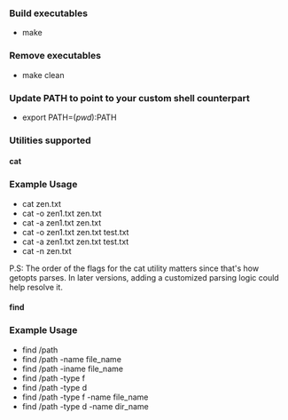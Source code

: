 ### Build executables

- make

### Remove executables

- make clean

### Update PATH to point to your custom shell counterpart

- export PATH=$(pwd):$PATH

### Utilities supported

#### cat

### Example Usage

- cat zen.txt
- cat -o zen1.txt zen.txt
- cat -a zen1.txt zen.txt
- cat -o zen1.txt zen.txt test.txt
- cat -a zen1.txt zen.txt test.txt
- cat -n zen.txt

P.S: The order of the flags for the cat utility matters since that's how getopts parses. In later versions,
     adding a customized parsing logic could help resolve it.

#### find

### Example Usage

- find /path
- find /path -name file_name
- find /path -iname file_name
- find /path -type f
- find /path -type d
- find /path -type f -name file_name
- find /path -type d -name dir_name
